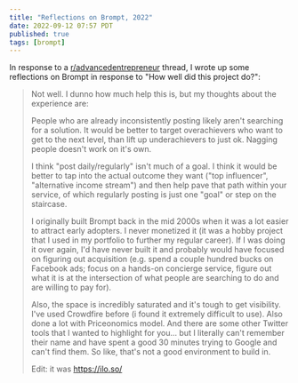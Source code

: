```yaml
---
title: "Reflections on Brompt, 2022"
date: 2022-09-12 07:57 PDT
published: true
tags: [brompt]
---
```

In response to a [r/advancedentrepreneur](https://www.reddit.com/r/advancedentrepreneur/comments/x7slzl/comment/inhx3vo/?context=3) thread, I wrote up some reflections on Brompt in response to "How well did this project do?":

<blockquote markdown="1">

Not well. I dunno how much help this is, but my thoughts about the experience are:

People who are already inconsistently posting likely aren't searching for a solution. It would be better to target overachievers who want to get to the next level, than lift up underachievers to just ok. Nagging people doesn't work on it's own.

I think "post daily/regularly" isn't much of a goal. I think it would be better to tap into the actual outcome they want ("top influencer", "alternative income stream") and then help pave that path within your service, of which regularly posting is just one "goal" or step on the staircase.

I originally built Brompt back in the mid 2000s when it was a lot easier to attract early adopters. I never monetized it (it was a hobby project that I used in my portfolio to further my regular career). If I was doing it over again, I'd have never built it and probably would have focused on figuring out acquisition (e.g. spend a couple hundred bucks on Facebook ads; focus on a hands-on concierge service, figure out what it is at the intersection of what people are searching to do and are willing to pay for).

Also, the space is incredibly saturated and it's tough to get visibility. I've used Crowdfire before (i found it extremely difficult to use). Also done a lot with Priceonomics model. And there are some other Twitter tools that I wanted to highlight for you... but I literally can't remember their name and have spent a good 30 minutes trying to Google and can't find them. So like, that's not a good environment to build in.

Edit: it was https://ilo.so/


</blockquote>
